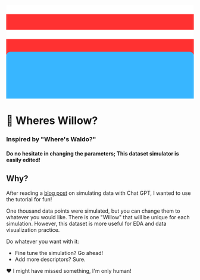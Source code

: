 ![Wheres Waldo blue jeans and red-white striped shirt](https://github.com/aidanastridge/wheres-willow/blob/main/wheres_willow_banner.png)

# 🔎 Wheres Willow?

### Inspired by "Where's Waldo?"

#### Do no hesitate in changing the parameters; This dataset simulator is easily edited! 

## Why?

After reading a [blog post](https://www.linkedin.com/feed/update/urn:li:activity:7095418359671869440?utm_source=share&utm_medium=member_desktop) on simulating data with Chat GPT, I wanted to use the tutorial for fun!

One thousand data points were simulated, but you can change them to whatever you would like.
There is one "Willow" that will be unique for each simulation. However, this dataset is more useful for EDA and data visualization practice.

Do whatever you want with it:
- Fine tune the simulation? Go ahead!
- Add more descriptors? Sure.

 ❤️ I might have missed something, I'm only human!
